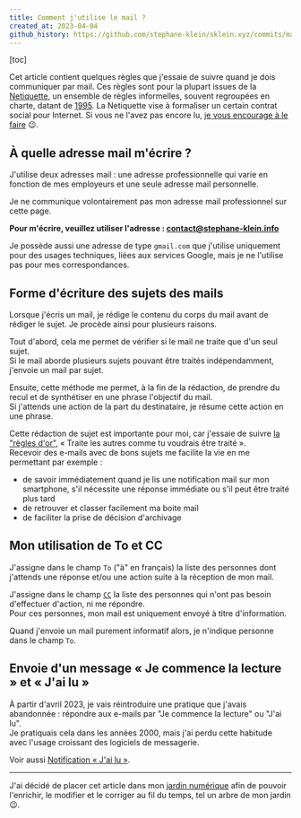 ```yaml
---
title: Comment j'utilise le mail ?
created_at: 2023-04-04
github_history: https://github.com/stephane-klein/sklein.xyz/commits/main/contents/fr/garden/027-how-i-mail.md
---
```


[toc]

Cet article contient quelques règles que j'essaie de suivre quand je dois communiquer par mail.
Ces règles sont pour la plupart issues de la [Netiquette](https://fr.wikipedia.org/wiki/N%C3%A9tiquette), un ensemble de règles informelles, souvent regroupées en charte, datant de [1995](https://www.rfc-editor.org/rfc/rfc1855). La Netiquette vise à formaliser un certain contrat social pour Internet. Si vous ne l'avez pas encore lu, [je vous encourage à le faire](https://fr.wikipedia.org/wiki/N%C3%A9tiquette) 😉.

## À quelle adresse mail m'écrire ?

J'utilise deux adresses mail : une adresse professionnelle qui varie en fonction de mes employeurs et une seule adresse mail personnelle.

Je ne communique volontairement pas mon adresse mail professionnel sur cette page.

**Pour m'écrire, veuillez utiliser l'adresse : <contact@stephane-klein.info>**

Je possède aussi une adresse de type `gmail.com` que j'utilise uniquement pour des usages techniques, liées aux services Google, mais je ne l'utilise pas pour mes correspondances.

## Forme d'écriture des sujets des mails

Lorsque j'écris un mail, je rédige le contenu du corps du mail avant de rédiger le sujet.
Je procède ainsi pour plusieurs raisons.

Tout d'abord, cela me permet de vérifier si le mail ne traite que d'un seul sujet.  
Si le mail aborde plusieurs sujets pouvant être traités indépendamment, j'envoie un mail par sujet.

Ensuite, cette méthode me permet, à la fin de la rédaction, de prendre du recul et de synthétiser en une phrase l'objectif du mail.  
Si j'attends une action de la part du destinataire, je résume cette action en une phrase.

Cette rédaction de sujet est importante pour moi, car j'essaie de suivre [la "règles d'or"](https://fr.wikipedia.org/wiki/R%C3%A8gle_d%27or), « Traite les autres comme tu voudrais être traité ».  
Recevoir des e-mails avec de bons sujets me facilite la vie en me permettant par exemple :

- de savoir immédiatement quand je lis une notification mail sur mon smartphone, s'il nécessite une réponse immédiate ou s'il peut être traité plus tard
- de retrouver et classer facilement ma boite mail
- de faciliter la prise de décision d'archivage

## Mon utilisation de To et CC

J'assigne dans le champ `To` ("à" en français) la liste des personnes dont j'attends une réponse et/ou une action suite à la réception de mon mail.

J'assigne dans le champ [`CC`](https://fr.wikipedia.org/wiki/Copie_carbone#Courriel) la liste des personnes qui n'ont pas besoin d'effectuer d'action, ni me répondre.  
Pour ces personnes, mon mail est uniquement envoyé à titre d'information.

Quand j'envoie un mail purement informatif alors, je n'indique personne dans le champ `To`.

## Envoie d'un message « Je commence la lecture » et « J'ai lu »

À partir d'avril 2023, je vais réintroduire une pratique que j'avais abandonnée : répondre aux e-mails par "Je commence la lecture" ou "J'ai lu".  
Je pratiquais cela dans les années 2000, mais j'ai perdu cette habitude avec l'usage croissant des logiciels de messagerie.

Voir aussi [Notification « J'ai lu »](../028-notificaton-acknowledge/).

---

J'ai décidé de placer cet article dans mon [jardin numérique](https://joelhooks.com/digital-garden) afin de pouvoir l'enrichir, le modifier et le corriger au fil du temps, tel un arbre de mon jardin 😉.
